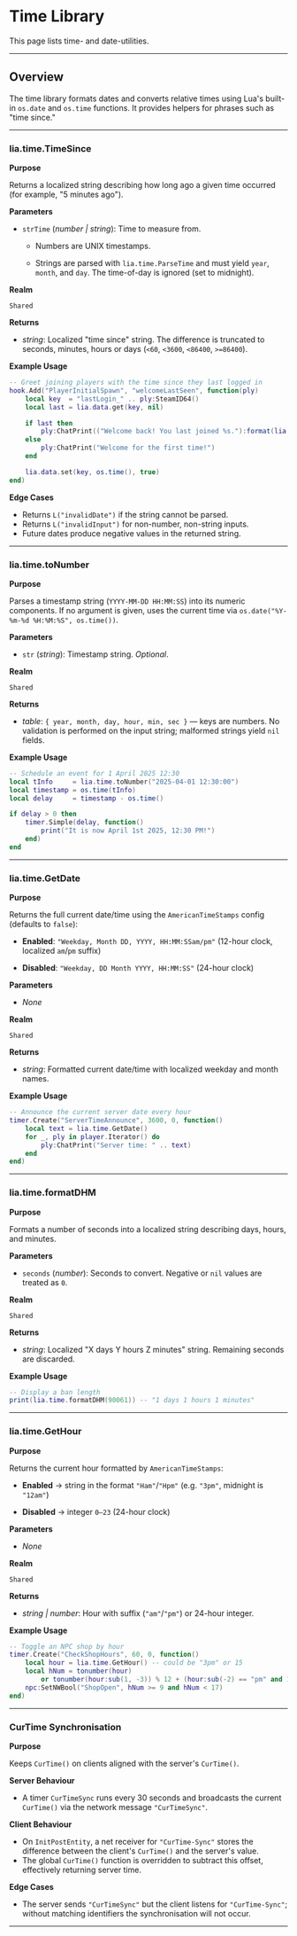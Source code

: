 # Time Library

This page lists time- and date-utilities.

---

## Overview

The time library formats dates and converts relative times using Lua's built-in `os.date` and `os.time` functions. It provides helpers for phrases such as "time since."

---

### lia.time.TimeSince

**Purpose**

Returns a localized string describing how long ago a given time occurred (for example, "5 minutes ago").

**Parameters**

* `strTime` (*number | string*): Time to measure from.

  * Numbers are UNIX timestamps.

  * Strings are parsed with `lia.time.ParseTime` and must yield `year`, `month`, and `day`. The time-of-day is ignored (set to midnight).

**Realm**

`Shared`

**Returns**

* *string*: Localized "time since" string. The difference is truncated to seconds, minutes, hours or days (`<60`, `<3600`, `<86400`, `>=86400`).

**Example Usage**

```lua
-- Greet joining players with the time since they last logged in
hook.Add("PlayerInitialSpawn", "welcomeLastSeen", function(ply)
    local key  = "lastLogin_" .. ply:SteamID64()
    local last = lia.data.get(key, nil)

    if last then
        ply:ChatPrint(("Welcome back! You last joined %s."):format(lia.time.TimeSince(last)))
    else
        ply:ChatPrint("Welcome for the first time!")
    end

    lia.data.set(key, os.time(), true)
end)
```

**Edge Cases**

* Returns `L("invalidDate")` if the string cannot be parsed.
* Returns `L("invalidInput")` for non-number, non-string inputs.
* Future dates produce negative values in the returned string.

---

### lia.time.toNumber

**Purpose**

Parses a timestamp string (`YYYY-MM-DD HH:MM:SS`) into its numeric components. If no argument is given, uses the current time via `os.date("%Y-%m-%d %H:%M:%S", os.time())`.

**Parameters**

* `str` (*string*): Timestamp string. *Optional*.

**Realm**

`Shared`

**Returns**

* *table*: `{ year, month, day, hour, min, sec }` — keys are numbers. No validation is performed on the input string; malformed strings yield `nil` fields.

**Example Usage**

```lua
-- Schedule an event for 1 April 2025 12:30
local tInfo     = lia.time.toNumber("2025-04-01 12:30:00")
local timestamp = os.time(tInfo)
local delay     = timestamp - os.time()

if delay > 0 then
    timer.Simple(delay, function()
        print("It is now April 1st 2025, 12:30 PM!")
    end)
end
```

---

### lia.time.GetDate

**Purpose**

Returns the full current date/time using the `AmericanTimeStamps` config (defaults to `false`):

* **Enabled**: `"Weekday, Month DD, YYYY, HH:MM:SSam/pm"` (12-hour clock, localized `am`/`pm` suffix)

* **Disabled**: `"Weekday, DD Month YYYY, HH:MM:SS"` (24-hour clock)

**Parameters**

* *None*

**Realm**

`Shared`

**Returns**

* *string*: Formatted current date/time with localized weekday and month names.

**Example Usage**

```lua
-- Announce the current server date every hour
timer.Create("ServerTimeAnnounce", 3600, 0, function()
    local text = lia.time.GetDate()
    for _, ply in player.Iterator() do
        ply:ChatPrint("Server time: " .. text)
    end
end)
```

---

### lia.time.formatDHM

**Purpose**

Formats a number of seconds into a localized string describing days, hours, and minutes.

**Parameters**

* `seconds` (*number*): Seconds to convert. Negative or `nil` values are treated as `0`.

**Realm**

`Shared`

**Returns**

* *string*: Localized "X days Y hours Z minutes" string. Remaining seconds are discarded.

**Example Usage**

```lua
-- Display a ban length
print(lia.time.formatDHM(90061)) -- "1 days 1 hours 1 minutes"
```

---

### lia.time.GetHour

**Purpose**

Returns the current hour formatted by `AmericanTimeStamps`:

* **Enabled** → string in the format `"Ham"`/`"Hpm"` (e.g. `"3pm"`, midnight is `"12am"`)

* **Disabled** → integer `0–23` (24-hour clock)

**Parameters**

* *None*

**Realm**

`Shared`

**Returns**

* *string | number*: Hour with suffix (`"am"`/`"pm"`) or 24-hour integer.

**Example Usage**

```lua
-- Toggle an NPC shop by hour
timer.Create("CheckShopHours", 60, 0, function()
    local hour = lia.time.GetHour() -- could be "3pm" or 15
    local hNum = tonumber(hour)
        or tonumber(hour:sub(1, -3)) % 12 + (hour:sub(-2) == "pm" and 12 or 0) -- convert if am/pm
    npc:SetNWBool("ShopOpen", hNum >= 9 and hNum < 17)
end)
```

---

### CurTime Synchronisation

**Purpose**

Keeps `CurTime()` on clients aligned with the server's `CurTime()`.

**Server Behaviour**

* A timer `CurTimeSync` runs every 30 seconds and broadcasts the current `CurTime()` via the network message `"CurTimeSync"`.

**Client Behaviour**

* On `InitPostEntity`, a net receiver for `"CurTime-Sync"` stores the difference between the client's `CurTime()` and the server's value.
* The global `CurTime()` function is overridden to subtract this offset, effectively returning server time.

**Edge Cases**

* The server sends `"CurTimeSync"` but the client listens for `"CurTime-Sync"`; without matching identifiers the synchronisation will not occur.

---
